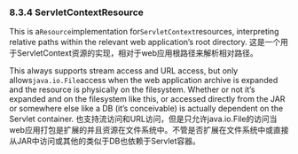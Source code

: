 ### 8.3.4 ServletContextResource

This is a`Resource`implementation for`ServletContext`resources, interpreting relative paths within the relevant web application’s root directory.
这是一个用于ServletContext资源的实现，相对于web应用根路径来解析相对路径。

This always supports stream access and URL access, but only allows`java.io.File`access when the web application archive is expanded and the resource is physically on the filesystem. Whether or not it’s expanded and on the filesystem like this, or accessed directly from the JAR or somewhere else like a DB \(it’s conceivable\) is actually dependent on the Servlet container.
也支持流访问和URL访问，但是只允许java.io.File的访问当web应用打包是扩展的并且资源在文件系统中。不管是否扩展在文件系统中或直接从JAR中访问或其他的类似于DB也依赖于Servlet容器。

